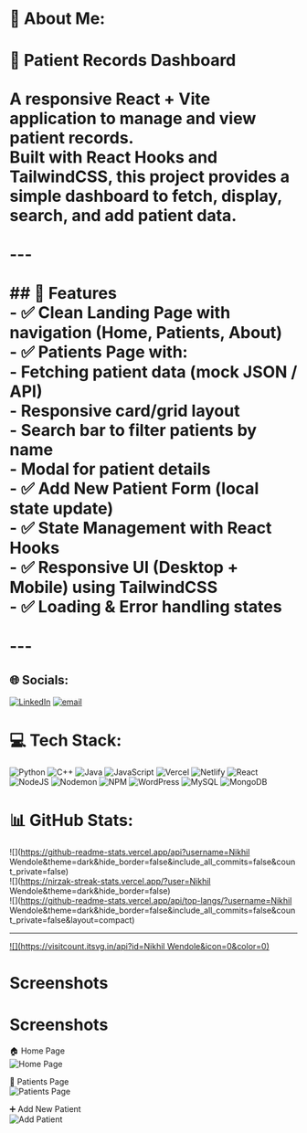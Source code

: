 # 💫 About Me:
# 🏥 Patient Records Dashboard<br><br>A responsive React + Vite application to manage and view patient records.  <br>Built with **React Hooks** and **TailwindCSS**, this project provides a simple dashboard to fetch, display, search, and add patient data.<br><br>---<br><br>## 🚀 Features<br>- ✅ Clean **Landing Page** with navigation (Home, Patients, About)  <br>- ✅ **Patients Page** with:<br>  - Fetching patient data (mock JSON / API)<br>  - Responsive card/grid layout<br>  - Search bar to filter patients by name<br>  - Modal for patient details<br>- ✅ **Add New Patient Form** (local state update)  <br>- ✅ **State Management** with React Hooks  <br>- ✅ **Responsive UI** (Desktop + Mobile) using TailwindCSS  <br>- ✅ Loading & Error handling states  <br><br>---<br>


## 🌐 Socials:
[![LinkedIn](https://img.shields.io/badge/LinkedIn-%230077B5.svg?logo=linkedin&logoColor=white)](https://linkedin.com/in/https://www.linkedin.com/in/nikhil-wendole/) [![email](https://img.shields.io/badge/Email-D14836?logo=gmail&logoColor=white)](mailto:nikhilwendole312004@gmail.com) 

# 💻 Tech Stack:
![Python](https://img.shields.io/badge/python-3670A0?style=for-the-badge&logo=python&logoColor=ffdd54) ![C++](https://img.shields.io/badge/c++-%2300599C.svg?style=for-the-badge&logo=c%2B%2B&logoColor=white) ![Java](https://img.shields.io/badge/java-%23ED8B00.svg?style=for-the-badge&logo=openjdk&logoColor=white) ![JavaScript](https://img.shields.io/badge/javascript-%23323330.svg?style=for-the-badge&logo=javascript&logoColor=%23F7DF1E) ![Vercel](https://img.shields.io/badge/vercel-%23000000.svg?style=for-the-badge&logo=vercel&logoColor=white) ![Netlify](https://img.shields.io/badge/netlify-%23000000.svg?style=for-the-badge&logo=netlify&logoColor=#00C7B7) ![React](https://img.shields.io/badge/react-%2320232a.svg?style=for-the-badge&logo=react&logoColor=%2361DAFB) ![NodeJS](https://img.shields.io/badge/node.js-6DA55F?style=for-the-badge&logo=node.js&logoColor=white) ![Nodemon](https://img.shields.io/badge/NODEMON-%23323330.svg?style=for-the-badge&logo=nodemon&logoColor=%BBDEAD) ![NPM](https://img.shields.io/badge/NPM-%23CB3837.svg?style=for-the-badge&logo=npm&logoColor=white) ![WordPress](https://img.shields.io/badge/WordPress-%23117AC9.svg?style=for-the-badge&logo=WordPress&logoColor=white) ![MySQL](https://img.shields.io/badge/mysql-4479A1.svg?style=for-the-badge&logo=mysql&logoColor=white) ![MongoDB](https://img.shields.io/badge/MongoDB-%234ea94b.svg?style=for-the-badge&logo=mongodb&logoColor=white)
# 📊 GitHub Stats:
![](https://github-readme-stats.vercel.app/api?username=Nikhil Wendole&theme=dark&hide_border=false&include_all_commits=false&count_private=false)<br/>
![](https://nirzak-streak-stats.vercel.app/?user=Nikhil Wendole&theme=dark&hide_border=false)<br/>
![](https://github-readme-stats.vercel.app/api/top-langs/?username=Nikhil Wendole&theme=dark&hide_border=false&include_all_commits=false&count_private=false&layout=compact)

---
[![](https://visitcount.itsvg.in/api?id=Nikhil Wendole&icon=0&color=0)](https://visitcount.itsvg.in)

<!-- Proudly created with GPRM ( https://gprm.itsvg.in ) -->


# Screenshots
# Screenshots

🏠 Home Page  
![Home Page](./screenshot/screenshot1.png)

👥 Patients Page  
![Patients Page](./screenshots/screenshot2.png)

➕ Add New Patient  
![Add Patient](./screenshots/screenshot3.png)
